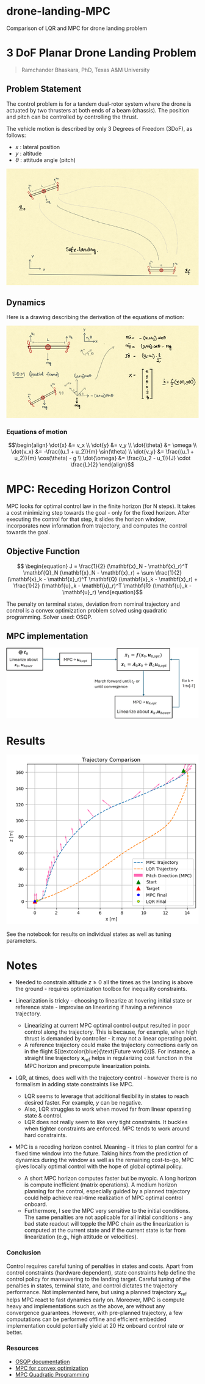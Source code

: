 # drone-landing-MPC
Comparison of LQR and MPC for drone landing problem

# 3 DoF Planar Drone Landing Problem
> Ramchander Bhaskara, PhD, Texas A&M University

## Problem Statement

The control problem is for a tandem dual-rotor system where the drone is actuated by two thrusters at both ends of a beam (chassis). The position and pitch can be controlled by controlling the thrust. 

The vehicle motion is described by only 3 Degrees of Freedom (3DoF), as follows:
-  $x$ : lateral position
-  $y$ : altitude
-  $\theta$ : attitude angle (pitch)
  
![problem.png](figures/problem_illustration.png)

## Dynamics
Here is a drawing describing the derivation of the equations of motion: 

![dynamics.png](figures/dynamics.png)


### Equations of motion
$$\begin{align} 
\dot{x} &= v_x  \\ 
\dot{y} &= v_y \\
\dot{\theta} &= \omega \\
\dot{v_x} &= -\frac{(u_1 + u_2)}{m} \sin(\theta) \\
\dot{v_y} &= \frac{(u_1 + u_2)}{m} \cos(\theta) - g \\
\dot{\omega} &= \frac{(u_2 - u_1)}{J} \cdot \frac{L}{2}
\end{align}$$


# MPC: Receding Horizon Control

MPC looks for optimal control law in the finite horizon (for N steps). It takes a cost minimizing step towards the goal - only for the fixed horizon. After executing the control for that step, it slides the horizon window, incorporates new information from trajectory, and computes the control towards the goal. 

## Objective Function
$$ \begin{equation} J = \frac{1}{2} (\mathbf{x}_N - \mathbf{x}_r)^T \mathbf{Q}_N (\mathbf{x}_N - \mathbf{x}_r) + \sum \frac{1}{2}(\mathbf{x}_k - \mathbf{x}_r)^T \mathbf{Q} (\mathbf{x}_k - \mathbf{x}_r) + \frac{1}{2} (\mathbf{u}_k - \mathbf{u}_r)^T \mathbf{R} (\mathbf{u}_k - \mathbf{u}_r) 
\end{equation}$$ 
 

The penalty on terminal states, deviation from nominal trajectory and control is a convex optimization problem solved using quadratic programming. Solver used: OSQP. 

## MPC implementation
![MPC_overview.png](figures/MPC_overview.jpg)


# Results 

![controller_responses.png](figures/controller_responses.png)

See the notebook for results on individual states as well as tuning parameters.


# Notes

- Needed to constrain altitude $z \geq 0$ all the times as the landing is above the ground - requires optimization toolbox for inequality constraints.
- Linearization is tricky - choosing to linearize at hovering initial state or reference state - improvise on linearizing if having a reference trajectory.
    - Linearizing at current MPC optimal control output resulted in poor control along the trajectory. This is because, for example, when high thrust is demanded by controller - it may not a linear operating point.
    - A reference trajectory could make the trajectory corrections early on in the flight $[\textcolor{blue}{\text{Future work}}]$. For instance, a straight line trajectory $\mathbf{x}_\text{ref}$ helps in regularizing cost function in the MPC horizon and precompute linearization points. 

- LQR, at times, does well with the trajectory control - however there is no formalism in adding state constraints like MPC.
    - LQR seems to leverage that additional flexibility in states to reach desired faster. For example, $y$ can be negative.
    - Also, LQR struggles to work when moved far from linear operating state & control.
    - LQR does not really seem to like very tight constraints. It buckles when tighter constraints are enforced. MPC tends to work around hard constraints. 
- MPC is a receding horizon control. Meaning - it tries to plan control for a fixed time window into the future. Taking hints from the prediction of dynamics during the window as well as the remaining cost-to-go, MPC gives locally optimal control with the hope of global optimal policy.
    - A short MPC horizon computes faster but be myopic. A long horizon is compute inefficient (matrix operations). A medium horizon planning for the control, especially guided by a planned trajectory could help achieve real-time realization of MPC optimal control onboard.
    - Furthermore, I see the MPC very sensitive to the initial conditions. The same penalties are not applicable for all initial conditions - any bad state readout will topple the MPC chain as the linearization is computed at the current state and if the current state is far from linearization (e.g., high attitude or velocities). 

### Conclusion
Control requires careful tuning of penalties in states and costs. Apart from control constraints (hardware dependent), state constraints help define the control policy for maneuvering to the landing target. Careful tuning of the penalties in states, terminal state, and control dictates the trajectory performance. Not implemented here, but using a planned trajectory $\mathbf{x}_\text{ref}$ helps MPC react to fast dynamics early on. Moreover, MPC is compute heavy and implementations such as the above, are without any convergence guarantees. However, with pre-planned trajectory, a few computations can be performed offline and efficient embedded implementation could potentially yield at $20$ Hz onboard control rate or better. 

### Resources
- [OSQP documentation](https://pypi.org/project/osqp/)
- [MPC for convex optimization](https://www.youtube.com/watch?v=7aomMyPHKwI&t=3710s&ab_channel=CMURoboticExplorationLab)
- [MPC Quadratic Programming](https://www.youtube.com/watch?v=mVCjzMtj7yE&ab_channel=xLABforSafeAutonomousSystems)

